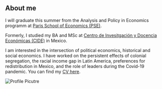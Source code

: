 ## About me

I will graduate this summer from the Analysis and Policy in Economics programm at [Paris School of Economics (PSE)](https://www.parisschoolofeconomics.eu/en/).

Formerly, I studied my BA and MSc at [Centro de Invesitgación y Docencia Económicas (CIDE)](https://www.cide.edu/de/) in Mexico.

I am interested in the intersection of political economics, historical and social economics. 
I have worked on the persistent effects of colonial segregation, the racial income gap in Latin America, preferences for redistribution in Mexico, and the role of leaders during the Covid-19 pandemic.
You can find my [CV here](https://github.com/woomora/woomora.github.io/blob/main/Woo-Mora%20CV.pdf).

![Profile Picutre](https://raw.githubusercontent.com/woomora/woomora.github.io/main/profile%20picture.jpg)
